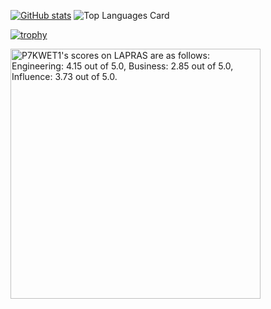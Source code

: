 [![GitHub stats](https://github-readme-stats.vercel.app/api?username=417-72KI&count_private=true&theme=tokyonight)](https://github.com/anuraghazra/github-readme-stats)
![Top Languages Card](https://github-readme-stats.vercel.app/api/top-langs/?username=417-72KI&count_private=true&theme=tokyonight&layout=compact)

[![trophy](https://github-profile-trophy.vercel.app/?username=417-72KI&rank=SECRET,SSS,SS,S,AAA,AA,A)](https://github.com/417-72KI)

<!--START_SECTION:lapras-card-->
<p ><a href="https://lapras.com/public/P7KWET1" target="_blank" rel="noopener noreferrer"><img alt="P7KWET1's scores on LAPRAS are as follows: Engineering: 4.15 out of 5.0, Business: 2.85 out of 5.0, Influence: 3.73 out of 5.0." src="https://lapras-card-generator.vercel.app/api/svg?e=4.15&b=2.85&i=3.73&b1=%23020e27&b2=%230e5593&i1=%2303102f&i2=%231688bf&l=en" width="400" ></a></p>
<!--END_SECTION:lapras-card-->

<!--
**417-72KI/417-72KI** is a ✨ _special_ ✨ repository because its `README.md` (this file) appears on your GitHub profile.

Here are some ideas to get you started:

- 🔭 I’m currently working on ...
- 🌱 I’m currently learning ...
- 👯 I’m looking to collaborate on ...
- 🤔 I’m looking for help with ...
- 💬 Ask me about ...
- 📫 How to reach me: ...
- 😄 Pronouns: ...
- ⚡ Fun fact: ...
-->
